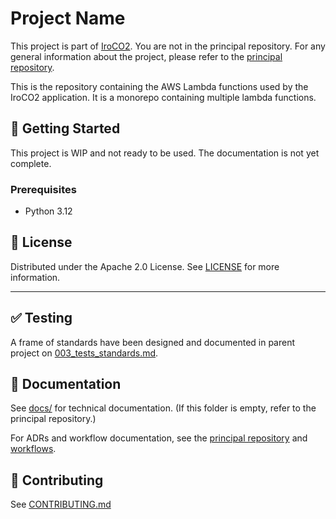 # Project Name

This project is part of [IroCO2](https://github.com/ippontech/iroco2). You are not in the principal repository. For any general information about the project, please refer to the [principal repository](https://github.com/ippontech/iroco2).

This is the repository containing the AWS Lambda functions used by the IroCO2 application. It is a monorepo containing multiple lambda functions.

## 🚀 Getting Started

This project is WIP and not ready to be used. The documentation is not yet complete.

### Prerequisites

- Python 3.12


## 📝 License

Distributed under the Apache 2.0 License. See [LICENSE](./LICENSE) for more information.

---

## ✅ Testing

A frame of standards have been designed and documented in parent project on [003_tests_standards.md](https://github.com/ippontech/iroco2/blob/docs/100-test-coverage/contribute/adr/003_tests_standards.md).

## 📄 Documentation

See [docs/](./docs) for technical documentation. (If this folder is empty, refer to the principal repository.)

For ADRs and workflow documentation, see the [principal repository](https://github.com/ippontech/iroco2/blob/main/contribute/adr/) and [workflows](https://github.com/ippontech/iroco2/tree/main/contribute/workflows).

## 🤝 Contributing

See [CONTRIBUTING.md](./CONTRIBUTING.md)
